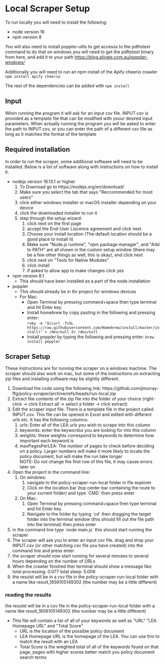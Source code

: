 # Local Scraper Setup

To run locally you will need to install the following:
- node version 16
- npm version 8

You will also need to install poppler-utils to get accesss to the pdftotext command
to do that on windows you will need to get the pdftotext binary from here, and add it to your path
https://blog.alivate.com.au/poppler-windows/

Additionally you will need to run an npm install of the Apify cheerio crawler
``` npm install apify cheerio ```

The rest of the dependencies can be added with
``` npm install ```

## Input
When running the program it will ask for an input csv file. INPUT.csv is provided as a template file that can be modified with yoour desired input parameters. When actually running the program you will be asked to enter the path to INPUT.csv, or you can enter the path of a different csv file as long as it matches the format of the template

## Required installation
In order to run the scraper, some additional software will need to be installed. Below is a list of software along with instructions on how to install it.
- nodejs version 16.13.1 or higher
  <ol><li>To Downoad go to https://nodejs.org/en/download/</li>
    <li>Make sure you select the tab that says "Reccommended for most users"</li>
    <li>click either windows installer or macOS installer depending on your device</li>
    <li>click the downloaded installer to run it</li>
    <li>step through the setup wizard:<ol>
    <li>click next on the first page</li>
    <li>accept the End-User Liscence agreement and click next</li>
    <li>Choose your install location (The default location should be a good place to install it)</li>
    <li>Make sure "Node.js runtime", "npm package manager", and "Add to PATH" are all shown in the custom setup window (there may be a few other things as well, this is okay), and click next</li>
     <li>click next on "Tools for Native Modules"</li>
     <li>click install</li>
     <li>if asked to allow app to make changes click yes</li></ol>
    </ol>
- npm version 8.1 
  - This should have been installed as a part of the node installation
- poppler
  - This should already be in thr project for windows devices
  - For Mac:
    - Open Terminal by pressing command+space then type terminal and hit Enter key.
    - Install homebrew by copy pasting in the following and pressing enter:    
```ruby -e "$(curl -fsSL https://raw.githubusercontent.com/Homebrew/install/master/install)" < /dev/null 2> /dev/null``` 
    - Install poppler by typing the following and pressing enter:
```brew install poppler```
    



## Scraper Setup
These instructions are for running the scraper on a windows machine. The scraper should also work on mac, but some of the instructions on extracting zip files and installing software may be slightly different.
<ol>
<li> Download the code using the following link: https://github.com/jmurray-ffg/policy-scraper/archive/refs/heads/run-local.zip </li>
<li> Extract the contents of the zip file into the folder of your choice (right-click -> click Extract all -> select a folder -> click extract)</li>
<li> Edit the scraper input file: There is a template file in the project called INPUT.csv. This file can be opened in Excel and edited with different urls etc. It has the following columns:
<ol>
  <li>urls: Enter all of the LEA urls you wish to scrape into this column</li>
  <li>keywords: enter the keywordss you are looking for into this column</li>
  <li>weights: these weights correspond to keywords to determine how important each keyword is</li>
  <li>maxPagesPerLEA: The number of pages to check before deciding on a policy. Larger numbers will make it more likely to locate the policy document, but will make the run take longer</li>
NOTE: Do not change the first row of this file, it may cause errors later on</ol>
</li>
<li> Open the project in the command line: <ol>
  <li> On windows: <ol>
    <li>navigate to the policy-scraper-run-local folder in file explorer</li>
    <li> Click on the location bar (top center bar containing the route to your current folder) and type `CMD` then press enter</li></ol>
    </li>
    <li> On Mac:
     <ol><li>Open Terminal by pressing command+space then type terminal and hit Enter key.</li>
     <li> Navigate to the folder by typing `cd` then dragging the target folder into the terminal window (this should fill out the file path into the terminal) then press enter</li></ol></li></ol>
<li> in the command line type `node main.js` this should start running the scraper</li>
<li> The scraper will ask you to enter an input csv file. drag and drop your INPUT.csv (or other matching csv file you have created) into the command line and press enter</li>
<li> the scraper should now start running for several minutes to several hours depending on the number of URLs</li>
<li> When the crawler finished ther terminal should show a message like:
total processing: 0.077
total sleep: 5.009
</li>
<li> the resulst will be in a csv file in the policy-scraper-run-local folder with a name like result_1656105149302 (the number may be  a little different)</li></ol></ol>

### reading the results
the resulst will be in a csv file in the policy-scraper-run-local folder with a name like result_1656105149302 (the number may be  a little different)
- This file will contain a list of all of your keywords as well as "URL"	"LEA Homepage URL"	and "Total Score"
  - URL is the location of the possible policy document
  - LEA Homepage URL is the homepage of the LEA. You can use this to match the result with an LEA
  - Total Score is the wieghted total of all of the keywords found on that page, pages with higher scores better match you policy document search terms
